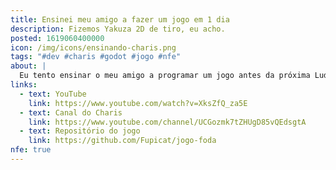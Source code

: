 ```yaml
---
title: Ensinei meu amigo a fazer um jogo em 1 dia
description: Fizemos Yakuza 2D de tiro, eu acho.
posted: 1619060400000
icon: /img/icons/ensinando-charis.png
tags: "#dev #charis #godot #jogo #nfe"
about: |
  Eu tento ensinar o meu amigo a programar um jogo antes da próxima Ludum Dare! Fizemos Yakuza 2D de tiro, eu acho.
links:
  - text: YouTube
    link: https://www.youtube.com/watch?v=XksZfQ_za5E
  - text: Canal do Charis
    link: https://www.youtube.com/channel/UCGozmk7tZHUgD85vQEdsgtA
  - text: Repositório do jogo
    link: https://github.com/Fupicat/jogo-foda
nfe: true
---
```


<vid-yt url="https://youtu.be/XksZfQ_za5E"></vid-yt>
